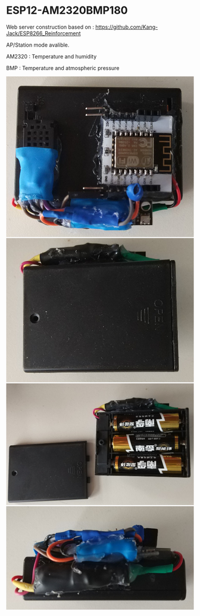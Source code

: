 # ESP12-AM2320BMP180
Web server construction based on : https://github.com/Kang-Jack/ESP8266_Reinforcement

AP/Station mode avalible.

AM2320 : Temperature and humidity

BMP : Temperature and atmospheric pressure

![image](https://github.com/Kang-Jack/ESP12-AM2320BMP180/raw/master/foto/front.png)
![image](https://github.com/Kang-Jack/ESP12-AM2320BMP180/raw/master/foto/back.png)
![image](https://github.com/Kang-Jack/ESP12-AM2320BMP180/raw/master/foto/back2.png)
![image](https://github.com/Kang-Jack/ESP12-AM2320BMP180/raw/master/foto/left.png)
